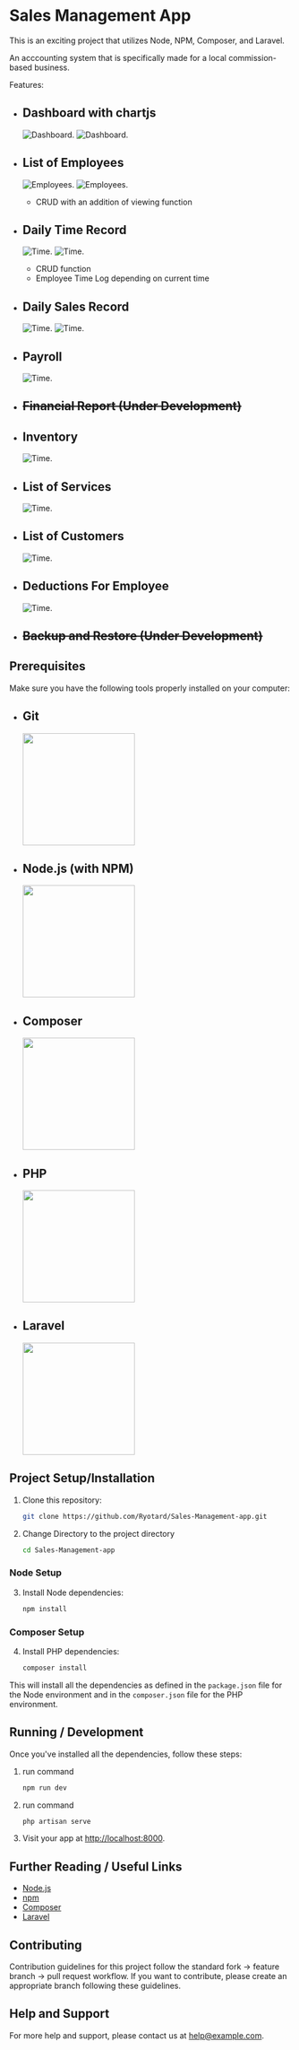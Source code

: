 # Sales Management App

This is an exciting project that utilizes Node, NPM, Composer, and Laravel.


An acccounting system that is specifically made for a local commission-based business.

Features:
* ## Dashboard with chartjs
    ![Dashboard](/screenshots/Dashboard.png "Dashboard").
    ![Dashboard](/screenshots/DashboardDark.png "Dashboard").

* ## List of Employees
    ![Employees](/screenshots/Employees1.png "Employees").
    ![Employees](/screenshots/Employees.png "Employees").
	
	+ CRUD with an addition of viewing function
* ## Daily Time Record
    ![Time](/screenshots/TimeRecord.png "Time").
    ![Time](/screenshots/TimeRecord1.png "Time").
	
	+ CRUD function
	+ Employee Time Log depending on current time
* ## Daily Sales Record
    ![Time](/screenshots/Sales1.png "Time").
    ![Time](/screenshots/Sales2.png "Time").
* ## Payroll
    ![Time](/screenshots/Payroll.png "Time").

* ## ~~Financial Report (Under Development)~~
* ## Inventory
    ![Time](/screenshots/Products.png "Time").

* ## List of Services
    ![Time](/screenshots/Services.png "Time").

* ## List of Customers
    ![Time](/screenshots/Customers.png "Time").

* ## Deductions For Employee
    ![Time](/screenshots/Deductions.png "Time").

* ## ~~Backup and Restore (Under Development)~~
 

## Prerequisites

Make sure you have the following tools properly installed on your computer:

- ## Git
    <img src="screenshots/Git-Icon-1788C.png" width="200">

- ## Node.js (with NPM)
    <img src="screenshots/540px-Npm-logo.svg.png" width="200">

- ## Composer
    <img src="screenshots/Logo-composer-tutsplus.png" width="200">


- ## PHP
    <img src="screenshots/PHP-logo.svg.png" width="200">

- ## Laravel
    <img src="screenshots/1200px-Laravel.svg.png" width="200">


## Project Setup/Installation

1. Clone this repository:

    ```bash
    git clone https://github.com/Ryotard/Sales-Management-app.git
    ```

2. Change Directory to the project directory

    ```bash
    cd Sales-Management-app
    ```

### Node Setup

3. Install Node dependencies:

    ```bash
    npm install
    ```

### Composer Setup

4. Install PHP dependencies:

    ```bash
    composer install
    ```

This will install all the dependencies as defined in the `package.json` file for the Node environment and in the `composer.json` file for the PHP environment.

## Running / Development

Once you've installed all the dependencies, follow these steps:

1. run command
    ```bash
    npm run dev
    ```

2. run command
    ```bash
    php artisan serve
    ```

2. Visit your app at [http://localhost:8000](http://localhost:8000).

## Further Reading / Useful Links

- [Node.js](https://nodejs.org/)
- [npm](https://www.npmjs.com/)
- [Composer](https://getcomposer.org/)
- [Laravel](https://laravel.com/)

## Contributing

Contribution guidelines for this project follow the standard fork -> feature branch -> pull request workflow. If you want to contribute, please create an appropriate branch following these guidelines.

## Help and Support

For more help and support, please contact us at help@example.com.
